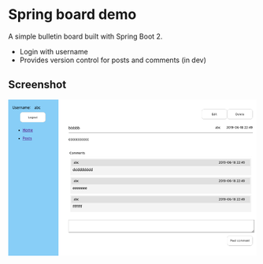 # Spring board demo

A simple bulletin board built with Spring Boot 2.

* Login with username
* Provides version control for posts and comments (in dev)


## Screenshot
<img src="/images/screenshot.png?raw=true">